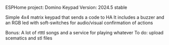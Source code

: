 ESPHome project: Domino Keypad
Version: 2024.5 stable

Simple 4x4 matrix keypad that sends a code to HA
It includes a buzzer and an RGB led with soft-switches for audio/visual confirmation of actions

Bonus: A lot of rtttl songs and a service for playing whatever 
To do: upload scematics and stl files
